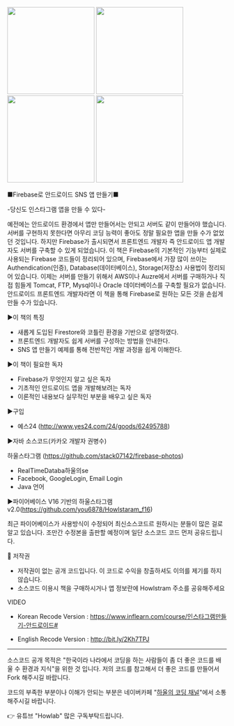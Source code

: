 <img src=https://github.com/you6878/howlstagram/blob/master/images/intro.png width="200"> <img src=https://github.com/you6878/howlstagram/blob/master/images/main.png width="200"> <img src=https://github.com/you6878/howlstagram/blob/master/images/userpage.png width="200"> <img src=https://github.com/you6878/howlstagram/blob/master/images/detailpage.png width="200">


■Firebase로 안드로이드 SNS 앱 만들기■

-당신도 인스타그램 앱을 만들 수 있다-

예전에는 안드로이드 환경에서 앱만 만들어서는 안되고 서버도 같이 만들어야 했습니다. 서버를 구현하지 못한다면 아무리 코딩 능력이 좋아도 정말 필요한 앱을 만들 수가 없었던 것입니다. 하지만 Firebase가 출시되면서 프론트엔드 개발자 즉 안드로이드 앱 개발자도 서버를 구축할 수 있게 되었습니다.
이 책은 Firebase의 기본적인 기능부터 실제로 사용되는 Firebase 코드들이 정리되어 있으며, Firebase에서 가장 많이 쓰이는 Authendication(인증), Database(데이터베이스), Storage(저장소) 사용법이 정리되어 있습니다.
이제는 서버를 만들기 위해서 AWS이나 Auzre에서 서버를 구매하거나 직접 힘들게 Tomcat, FTP, Mysql이나 Oracle 데이터베이스를 구축할 필요가 없습니다. 안드로이드 프론트엔드 개발자라면 이 책을 통해 Firebase로 원하는 모든 것을 손쉽게 만들 수가 있습니다.

▶이 책의 특징
- 새롭게 도입된 Firestore와 코틀린 환경을 기반으로 설명하였다. 
- 프론트엔드 개발자도 쉽게 서버를 구성하는 방법을 안내한다. 
- SNS 앱 만들기 예제를 통해 전반적인 개발 과정을 쉽게 이해한다.

▶이 책이 필요한 독자
- Firebase가 무엇인지 알고 싶은 독자 
- 기초적인 안드로이드 앱을 개발해보려는 독자 
- 이론적인 내용보다 실무적인 부분을 배우고 싶은 독자

▶구입
- 예스24 (http://www.yes24.com/24/goods/62495788)

▶자바 소스코드(카카오 개발자 권병수)

하울스타그램 (https://github.com/stack07142/firebase-photos)
 - RealTimeDataba하울의se
 - Facebook, GoogleLogin, Email Login
 - Java 언어

▶파이어베이스 V16 기반의 하울스타그램 v2.0(https://github.com/you6878/Howlstaram_f16)

최근 파이어베이스가 사용방식이 수정되어 최신소스코드르 원하시는 분들이 많은 걸로 알고 있습니다.
조만간 수정본을 출판할 예정이며 일단 소스코드 코드 먼저 공유드립니다.

 
 
📖 저작권

 - 저작권이 없는 공개 코드입니다. 이 코드로 수익을 창출하셔도 이의를 제기를 하지 않습니다. 
 - 소스코드 이용시 책을 구매하시거나 앱 정보란에 Howlstram 주소를 공유해주세요
 
 VIDEO
 
 - Korean Recode Version : https://www.inflearn.com/course/인스타그램만들기-안드로이드#
 
 - English Recode Version : http://bit.ly/2Kh7TPJ
 

 
----
소스코드 공개 목적은 "한국이라 나라에서 코딩을 하는 사람들이 좀 더 좋은 코드를 배울 수 환경과 지식"을 위한 것 입니다.
저의 코드를 참고해서 더 좋은 코드를 만들어서 Fork 해주시길 바랍니다.

코드의 부족한 부분이나 이해가 안되는 부분은 네이버카페 "[하울의 코딩 채널](https://cafe.naver.com/howlcode)"에서 소통해주시길 바랍니다.

👉 유튜브 "Howlab" 많은 구독부탁드립니다.
 
 
